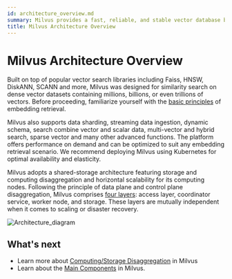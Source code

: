 ```yaml
---
id: architecture_overview.md
summary: Milvus provides a fast, reliable, and stable vector database built specifically for similarity search and artificial intelligence.
title: Milvus Architecture Overview
---
```


# Milvus Architecture Overview

Built on top of popular vector search libraries including Faiss, HNSW, DiskANN, SCANN and more, Milvus was designed for similarity search on dense vector datasets containing millions, billions, or even trillions of vectors. Before proceeding, familiarize yourself with the [basic principles](glossary.md) of embedding retrieval. 

Milvus also supports data sharding, streaming data ingestion, dynamic schema, search combine vector and scalar data, multi-vector and hybrid search, sparse vector and many other advanced functions. The platform offers performance on demand and can be optimized to suit any embedding retrieval scenario. We recommend deploying Milvus using Kubernetes for optimal availability and elasticity. 

Milvus adopts a shared-storage architecture featuring storage and computing disaggregation and horizontal scalability for its computing nodes. Following the principle of data plane and control plane disaggregation, Milvus comprises [four layers](four_layers.md): access layer, coordinator service, worker node, and storage. These layers are mutually independent when it comes to scaling or disaster recovery.

![Architecture_diagram](../../../../assets/milvus_architecture.png "Milvus architecture.")


## What's next

- Learn more about [Computing/Storage Disaggregation](four_layers.md) in Milvus
- Learn about the [Main Components](main_components.md) in Milvus.
